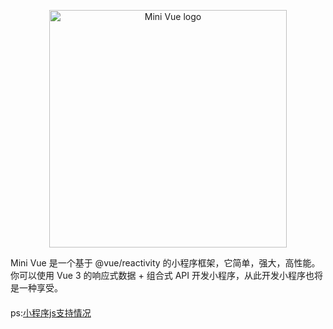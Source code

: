 <p align="center">
<img width="380" src="https://tc.z.wiki/autoupload/WfVQ_tCoB-4QOSoaup5pv7KXl_QqVl-bpSwqP4fJO68/20250701/sabK/600X154/minivue-logo.png" alt="Mini Vue logo"</p>

Mini Vue 是一个基于 @vue/reactivity 的小程序框架，它简单，强大，高性能。 你可以使用 Vue 3 的响应式数据 + 组合式 API 开发小程序，从此开发小程序也将是一种享受。

####

ps:[小程序js支持情况](https://wechat-miniprogram.github.io/miniprogram-compat/)
